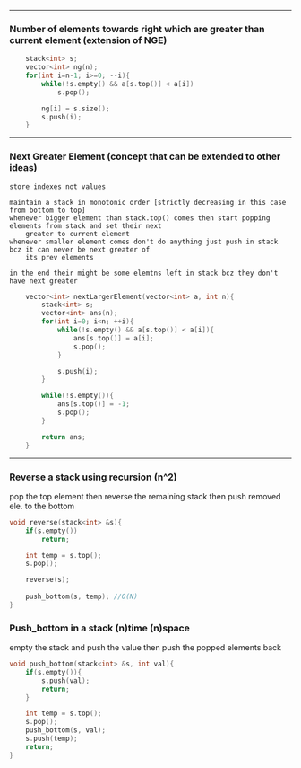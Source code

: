***
### Number of elements towards right which are greater than current element (extension of NGE)

```c++
	stack<int> s;
	vector<int> ng(n);
	for(int i=n-1; i>=0; --i){
		while(!s.empty() && a[s.top()] < a[i])
			s.pop();

		ng[i] = s.size();
		s.push(i);
	}
```


***
### Next Greater Element (concept that can be extended to other ideas)
	store indexes not values

	maintain a stack in monotonic order [strictly decreasing in this case from bottom to top]
	whenever bigger element than stack.top() comes then start popping elements from stack and set their next
		greater to current element
	whenever smaller element comes don't do anything just push in stack bcz it can never be next greater of
		its prev elements
	
	in the end their might be some elemtns left in stack bcz they don't have next greater

```c++
	vector<int> nextLargerElement(vector<int> a, int n){
		stack<int> s;
		vector<int> ans(n);
		for(int i=0; i<n; ++i){
			while(!s.empty() && a[s.top()] < a[i]){
				ans[s.top()] = a[i];
				s.pop();
			}

			s.push(i);
		}

		while(!s.empty()){
			ans[s.top()] = -1;
			s.pop();
		}

		return ans;
    }
```






***
### Reverse a stack using recursion (n^2)
pop the top element then reverse the remaining stack then push removed ele. to the bottom


```c++
void reverse(stack<int> &s){
	if(s.empty())
		return;

	int temp = s.top();
	s.pop();

	reverse(s);
 
	push_bottom(s, temp); //O(N)
}
```



### Push_bottom in a stack (n)time (n)space
empty the stack and push the value then push the popped elements back

```c++
void push_bottom(stack<int> &s, int val){
	if(s.empty()){
		s.push(val);
		return;
	}

	int temp = s.top();
	s.pop();
	push_bottom(s, val);
	s.push(temp);
	return;
}
```
